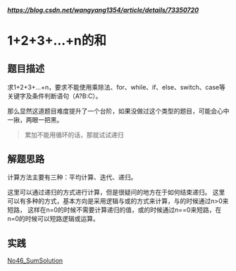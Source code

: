 ##### <https://blog.csdn.net/wangyang1354/article/details/73350720>

# 1+2+3+…+n的和

## 题目描述
求1+2+3+...+n，要求不能使用乘除法、for、while、if、else、switch、case等关键字及条件判断语句（A?B:C）。

那么显然这道题目难度提升了一个台阶，如果没做过这个类型的题目，可能会心中一揪，两眼一把黑。

> 累加不能用循环的话，那就试试递归

## 解题思路

计算方法主要有三种：平均计算、迭代、递归。

这里可以通过递归的方式进行计算，但是很疑问的地方在于如何结束递归。
这里可以有多种的方式，基本方向是采用逻辑与或的方式来计算，与的时候通过n>0来短路，
这样在n=0的时候不需要计算递归的值，或的时候通过n==0来短路，在n=0的时候可以短路逻辑或运算。

## 实践

[No46_SumSolution](/algorithms-demo/src/main/java/space/pankui/coding/interviews/No46_SumSolution.java)
